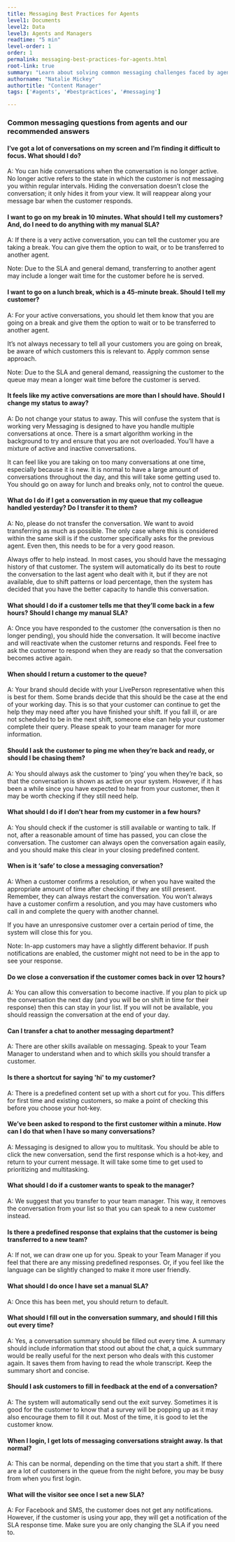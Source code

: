 ```yaml
---
title: Messaging Best Practices for Agents
level1: Documents
level2: Data
level3: Agents and Managers
readtime: "5 min"
level-order: 1
order: 1
permalink: messaging-best-practices-for-agents.html
root-link: true
summary: "Learn about solving common messaging challenges faced by agents, and follow the best practices to optimize the agents' efficiency."
authorname: "Natalie Mickey"
authortitle: "Content Manager"
tags: ['#agents', '#bestpractices', '#messaging']

---
```


### **Common messaging questions from agents and our recommended answers**

#### I’ve got a lot of conversations on my screen and I’m finding it difficult to focus. What should I do?

A: You can hide conversations when the conversation is no longer active. No longer active refers to the state in which the customer is not messaging you within regular intervals. Hiding the conversation doesn’t close the conversation; it only hides it from your view. It will reappear along your message bar when the customer responds.

#### I want to go on my break in 10 minutes. What should I tell my customers? And, do I need to do anything with my manual SLA?

A: If there is a very active conversation, you can tell the customer you are taking a break. You
can give them the option to wait, or to be transferred to another agent.

<div class="note">Note: Due to the SLA and general demand, transferring to another agent may include a longer wait time for the customer before he is served.</div>

#### I want to go on a lunch break, which is a 45-minute break. Should I tell my customer?

A: For your active conversations, you should let them know that you are going on a break and give them the option to wait or to be transferred to another agent.

It’s not always necessary to tell all your customers you are going on break, be aware of which customers this is relevant to. Apply common sense approach.

<div class="note">Note: Due to the SLA and general demand, reassigning the customer to the queue may mean a longer wait time before the customer is served.</div>

#### It feels like my active conversations are more than I should have. Should I change my status to away?

A: Do not change your status to away. This will confuse the system that is working very Messaging is designed to have you handle multiple conversations at once. There is a smart algorithm working in the background to try and ensure that you are not overloaded. You’ll have a mixture of active and inactive conversations.

It can feel like you are taking on too many conversations at one time, especially because it is new. It is normal to have a large amount of conversations throughout the day, and this will take some getting used to. You should go on away for lunch and breaks only, not to control the queue.

#### What do I do if I get a conversation in my queue that my colleague handled yesterday? Do I transfer it to them?

A: No, please do not transfer the conversation. We want to avoid transferring as much as
possible. The only case where this is considered within the same skill is if the customer specifically asks for the previous agent. Even then, this needs to be for a very good reason.

Always offer to help instead. In most cases, you should have the messaging history of that customer. The system will automatically do its best to route the conversation to the last agent who dealt with it, but if they are not available, due to shift patterns or load percentage, then the system has decided that you have the better capacity to handle this conversation.

#### What should I do if a customer tells me that they’ll come back in a few hours? Should I change my manual SLA?

A: Once you have responded to the customer (the conversation is then no longer pending), you should hide the conversation. It will become inactive and will reactivate when the customer returns and responds. Feel free to ask the customer to respond when they are ready so that the conversation becomes active again.

#### When should I return a customer to the queue?

A: Your brand should decide with your LivePerson representative when this is best for them. Some brands decide that this should be the case at the end of your working day. This is so that your customer can continue to get the help they may need after you have finished your shift. If you fall ill, or are not scheduled to be in the next shift, someone else can help your customer complete their query. Please speak to your team manager for more information.

#### Should I ask the customer to ping me when they’re back and ready, or should I be chasing them?

A: You should always ask the customer to ‘ping’ you when they’re back, so that the conversation is shown as active on your system. However, if it has been a while since you have expected to hear from your customer, then it may be worth checking if they still need help.

#### What should I do if I don’t hear from my customer in a few hours?

A: You should check if the customer is still available or wanting to talk. If not, after a reasonable amount of time has passed, you can close the conversation. The customer can always open the conversation again easily, and you should make this clear in your closing predefined content.

#### When is it ‘safe’ to close a messaging conversation?

A: When a customer confirms a resolution, or when you have waited the appropriate amount of time after checking if they are still present. Remember, they can always restart the conversation. You won’t always have a customer confirm a resolution, and you may have customers who call in and complete the query with another channel.

If you have an unresponsive customer over a certain period of time, the
system will close this for you.

<div class="note">Note: In-app customers may have a slightly different behavior. If push notifications are enabled, the customer might not need to be in the app to see your response.</div>

#### Do we close a conversation if the customer comes back in over 12 hours?

A: You can allow this conversation to become inactive. If you plan to pick up the conversation the next day (and you will be on shift in time for their response) then this can stay in your list. If you will not be available, you should reassign the conversation at the end of your day.

#### Can I transfer a chat to another messaging department?

A: There are other skills available on messaging. Speak to your Team Manager to understand when and to which skills you should transfer a customer.

#### Is there a shortcut for saying 'hi' to my customer?

A: There is a predefined content set up with a short cut for you. This differs for first time and existing customers, so make a point of checking this before you choose your hot-key.

#### We’ve been asked to respond to the first customer within a minute. How can I do that when I have so many conversations?

A: Messaging is designed to allow you to multitask. You should be able to click the new conversation, send the first response which is a hot-key, and return to your current message. It will take some time to get used to prioritizing and multitasking.

#### What should I do if a customer wants to speak to the manager?

A: We suggest that you transfer to your team manager. This way, it removes the conversation from your list so that you can speak to a new customer instead.

#### Is there a predefined response that explains that the customer is being transferred to a new team?

A: If not, we can draw one up for you. Speak to your Team Manager if you feel that there are any missing predefined responses. Or, if you feel like the language can be slightly changed to make it more user friendly.

#### What should I do once I have set a manual SLA?

A: Once this has been met, you should return to default.

#### What should I fill out in the conversation summary, and should I fill this out every time?

A: Yes, a conversation summary should be filled out every time. A summary should include
information that stood out about the chat, a quick summary would be really useful for the next person who deals with this customer again. It saves them from having to read the whole transcript. Keep the summary short and concise.

#### Should I ask customers to fill in feedback at the end of a conversation?

A: The system will automatically send out the exit survey. Sometimes it is good for the customer to know that a survey will be popping up as it may also encourage them to fill
it out. Most of the time, it is good to let the customer know.

#### When I login, I get lots of messaging conversations straight away. Is that normal?

A: This can be normal, depending on the time that you start a shift. If there are a lot of customers in the queue from the night before, you may be busy from when you first login.

#### What will the visitor see once I set a new SLA?

A: For Facebook and SMS, the customer does not get any notifications. However, if the customer is using your app, they will get a notification of the SLA response time. Make sure you are only changing the SLA if you need to.
